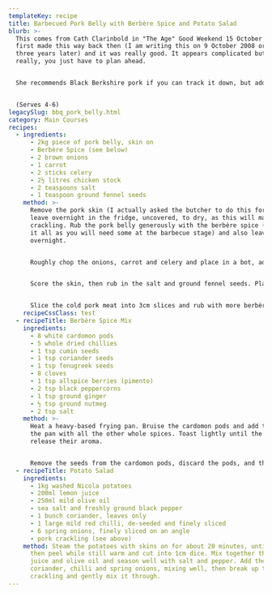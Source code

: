 ```yaml
---
templateKey: recipe
title: Barbecued Pork Belly with Berbère Spice and Potato Salad
blurb: >-
  This comes from Cath Clarinbold in "The Age" Good Weekend 15 October 2005. I
  first made this way back then (I am writing this on 9 October 2008 or nearly
  three years later) and it was really good. It appears complicated but isn't
  really, you just have to plan ahead.


  She recommends Black Berkshire pork if you can track it down, but adds that more conventional pork works well too.


  (Serves 4-6)
legacySlug: bbq_pork_belly.html
category: Main Courses
recipes:
  - ingredients:
      - 2kg piece of pork belly, skin on
      - Berbère Spice (see below)
      - 2 brown onions
      - 1 carrot
      - 2 sticks celery
      - 2½ litres chicken stock
      - 2 teaspoons salt
      - 1 teaspoon ground fennel seeds
    method: >-
      Remove the pork skin (I actually asked the butcher to do this for me) and
      leave overnight in the fridge, uncovered, to dry, as this will make better
      crackling. Rub the pork belly generously with the berbère spice (don't use
      it all as you will need some at the barbecue stage) and also leave
      overnight.


      Roughly chop the onions, carrot and celery and place in a bot, add the belly and cover with chicken stock. Bring to the boil and then reduce to a simmer and cook until completely tender — about 1 to 1½ hours. Remove the belly and allow to cool completely (preferably refrigerated for a couple of hours). I put it away again overnight. Discard the liquid.


      Score the skin, then rub in the salt and ground fennel seeds. Place on a baking tray with a wire rack on top to prevent the skin from curling and cokk at 220°C for about 40 to 60 minutes, or until crisp. Set aside for use in the potato salad.


      Slice the cold pork meat into 3cm slices and rub with more berbère spice mix, and barbecue until nicely coloured and heated right through. Serve with the potato salad. I also serve it with red cabbage.
    recipeCssClass: test
  - recipeTitle: Berbère Spice Mix
    ingredients:
      - 8 white cardomon pods
      - 5 whole dried chillies
      - 1 tsp cumin seeds
      - 1 tsp coriander seeds
      - 1 tsp fenugreek seeds
      - 8 cloves
      - 1 tsp allspice berries (pimento)
      - 2 tsp black peppercorns
      - 1 tsp ground ginger
      - ½ tsp ground nutmeg
      - 2 tsp salt
    method: >-
      Heat a heavy-based frying pan. Bruise the cardomon pods and add them to
      the pan with all the other whole spices. Toast lightly until the pods
      release their aroma.


      Remove the seeds from the cardomon pods, discard the pods, and then grind all the roasted spices to a fine powder. Mix together with the ginger, nutmeg and salt. Store in an airtight container away from strong light, or in the freezer.
  - recipeTitle: Potato Salad
    ingredients:
      - 1kg washed Nicola potatoes
      - 200ml lemon juice
      - 250ml mild olive oil
      - sea salt and freshly ground black pepper
      - 1 bunch coriander, leaves only
      - 1 large mild red chilli, de-seeded and finely sliced
      - 6 spring onions, finely sliced on an angle
      - pork crackling (see above)
    method: Steam the potatoes with skins on for about 20 minutes, until tender,
      then peel while still warm and cut into 1cm dice. Mix together the lemon
      juice and olive oil and season well with salt and pepper. Add the
      coriander, chilli and spring onions, mixing well, then break up the pork
      crackling and gently mix it through.
---
```


